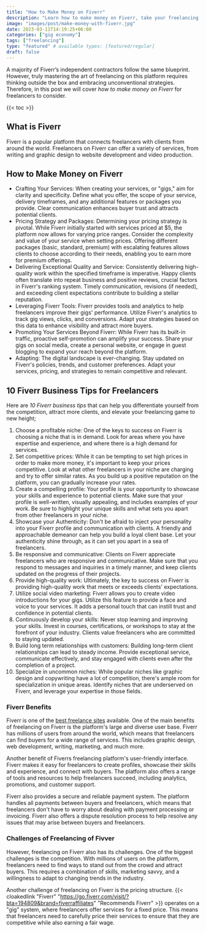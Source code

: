 ```yaml
---
title: "How to Make Money on Fiverr"
description: "Learn how to make money on Fiverr, take your freelancing earnings to the next level. Find benefits and challenges of earning on the platform."
image: "images/post/make-money-with-fiverr.jpg"
date: 2023-03-11T14:19:25+06:00
categories: ["gig economy"]
tags: ["freelancing"]
type: "featured" # available types: [featured/regular]
draft: false
---
```


A majority of Fiverr’s independent contractors follow the same blueprint. However, truly mastering the art of freelancing on this platform requires thinking outside the box and embracing unconventional strategies. Therefore, in this post we will cover _how to make money on Fiverr_ for freelancers to consider.

{{< toc >}}

## What is Fiverr

Fiverr is a popular platform that connects freelancers with clients from around the world. Freelancers on Fiverr can offer a variety of services, from writing and graphic design to website development and video production.

## How to Make Money on Fiverr

- Crafting Your Services: When creating your services, or "gigs," aim for clarity and specificity. Define what you offer, the scope of your service, delivery timeframes, and any additional features or packages you provide. Clear communication enhances buyer trust and attracts potential clients.
- Pricing Strategy and Packages: Determining your pricing strategy is pivotal. While Fiverr initially started with services priced at $5, the platform now allows for varying price ranges. Consider the complexity and value of your service when setting prices. Offering different packages (basic, standard, premium) with escalating features allows clients to choose according to their needs, enabling you to earn more for premium offerings.
- Delivering Exceptional Quality and Service: Consistently delivering high-quality work within the specified timeframe is imperative. Happy clients often translate into repeat business and positive reviews, crucial factors in Fiverr's ranking system. Timely communication, revisions (if needed), and exceeding client expectations contribute to building a stellar reputation.
- Leveraging Fiverr Tools: Fiverr provides tools and analytics to help freelancers improve their gigs' performance. Utilize Fiverr's analytics to track gig views, clicks, and conversions. Adapt your strategies based on this data to enhance visibility and attract more buyers.
- Promoting Your Services Beyond Fiverr: While Fiverr has its built-in traffic, proactive self-promotion can amplify your success. Share your gigs on social media, create a personal website, or engage in guest blogging to expand your reach beyond the platform.
- Adapting: The digital landscape is ever-changing. Stay updated on Fiverr's policies, trends, and customer preferences. Adapt your services, pricing, and strategies to remain competitive and relevant.

## 10 Fiverr Business Tips for Freelancers

Here are _10 Fiverr business tips_ that can help you differentiate yourself from the competition, attract more clients, and elevate your freelancing game to new height;

1. Choose a profitable niche: One of the keys to success on Fiverr is choosing a niche that is in demand. Look for areas where you have expertise and experience, and where there is a high demand for services.
2. Set competitive prices: While it can be tempting to set high prices in order to make more money, it's important to keep your prices competitive. Look at what other freelancers in your niche are charging and try to offer similar rates. As you build up a positive reputation on the platform, you can gradually increase your rates.
3. Create a compelling profile: Your profile is your opportunity to showcase your skills and experience to potential clients. Make sure that your profile is well-written, visually appealing, and includes examples of your work. Be sure to highlight your unique skills and what sets you apart from other freelancers in your niche.
4. Showcase your Authenticity: Don't be afraid to inject your personality into your Fiverr profile and communication with clients. A friendly and approachable demeanor can help you build a loyal client base. Let your authenticity shine through, as it can set you apart in a sea of freelancers.
5. Be responsive and communicative: Clients on Fiverr appreciate freelancers who are responsive and communicative. Make sure that you respond to messages and inquiries in a timely manner, and keep clients updated on the progress of their projects.
6. Provide high-quality work: Ultimately, the key to success on Fiverr is providing high-quality work that meets or exceeds clients' expectations.
7. Utilize social video marketing: Fiverr allows you to create video introductions for your gigs. Utilize this feature to provide a face and voice to your services. It adds a personal touch that can instill trust and confidence in potential clients.
8. Continuously develop your skills: Never stop learning and improving your skills. Invest in courses, certifications, or workshops to stay at the forefront of your industry. Clients value freelancers who are committed to staying updated.
9. Build long term relationships with customers: Building long-term client relationships can lead to steady income. Provide exceptional service, communicate effectively, and stay engaged with clients even after the completion of a project.
10. Specialize in uncommon niches: While popular niches like graphic design and copywriting have a lot of competition, there's ample room for specialization in unique areas. Identify niches that are underserved on Fiverr, and leverage your expertise in those fields.

### Fiverr Benefits

Fiverr is one of the [best freelance sites](/blog/best-freelance-websites) available. One of the main benefits of freelancing on Fiverr is the platform's large and diverse user base. Fiverr has millions of users from around the world, which means that freelancers can find buyers for a wide range of services. This includes graphic design, web development, writing, marketing, and much more.

Another benefit of Fiverrs freelancing platform's user-friendly interface. Fiverr makes it easy for freelancers to create profiles, showcase their skills and experience, and connect with buyers. The platform also offers a range of tools and resources to help freelancers succeed, including analytics, promotions, and customer support.

Fiverr also provides a secure and reliable payment system. The platform handles all payments between buyers and freelancers, which means that freelancers don't have to worry about dealing with payment processing or invoicing. Fiverr also offers a dispute resolution process to help resolve any issues that may arise between buyers and freelancers.

### Challenges of Freelancing of Fivver

However, freelancing on Fiverr also has its challenges. One of the biggest challenges is the competition. With millions of users on the platform, freelancers need to find ways to stand out from the crowd and attract buyers. This requires a combination of skills, marketing savvy, and a willingness to adapt to changing trends in the industry.

Another challenge of freelancing on Fiverr is the pricing structure. {{< cloakedlink "Fiverr" "https://go.fiverr.com/visit/?bta=194809&brand=fiverraffiliates" "Recommends Fiverr" >}} operates on a "gig" system, where freelancers offer services for a fixed price. This means that freelancers need to carefully price their services to ensure that they are competitive while also earning a fair wage.
